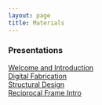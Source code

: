 ```yaml
---
layout: page
title: Materials
---
```

### Presentations


[Welcome and Introduction](https://github.com/augmentedfabricationlab/cdf_2023/blob/master/docs/pdfs/230504_CDF_Welcome_and_Introduction_LAtanasova.pdf)
<br />
[Digital Fabrication](https://github.com/augmentedfabricationlab/cdf_2023/blob/master/docs/pdfs/230509_CDF_DigitalFabrication_KDoerfler.pdf)
<br />
[Structural Design](https://github.com/augmentedfabricationlab/cdf_2023/blob/master/docs/pdfs/230505_CDF_StructuralDesign_PDAcunto.pdf)
<br />
[Reciprocal Frame Intro](https://github.com/augmentedfabricationlab/cdf_2023/blob/master/docs/pdfs/230508_Reciprocal_Frame_Intro_FChovghi.pdf)

